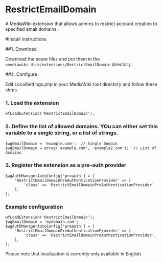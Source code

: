 # RestrictEmailDomain
A MediaWiki extension that allows admins to restrict account creation to specified email domains.

#Install instructions

##1. Download

Download the soure files and put them in the `<mediawiki_dir>/extensions/RestrictEmailDomain` directory.

##2. Configure

Edit LocalSettings.php in your MediaWiki root directory and follow these steps.

### 1. Load the extension

```
wfLoadExtension('RestrictEmailDomain');
```

### 2. Define the list of allowed domains. YOu can either set this variable to a single string, or a  list of strings.

```
$wgEmailDomain = 'example.com';  // Single Domain
$wgEmailDomain = array('example.com', 'example2.com');  // List of domains
```

### 3. Register the extension as a pre-auth provider

```
$wgAuthManagerAutoConfig['preauth'] = [
	'RestrictEmailDomainPreAuthenticationProvider' => [
		'class' => 'RestrictEmailDomainPreAuthenticationProvider'
	],
];
```

### Example configuration

```
wfLoadExtension('RestrictEmailDomain');
$wgEmailDomain = 'mydomain.com'; 
$wgAuthManagerAutoConfig['preauth'] = [
	'RestrictEmailDomainPreAuthenticationProvider' => [
		'class' => 'RestrictEmailDomainPreAuthenticationProvider',
	],
];
```

Please note that localization is currently only available in English.

